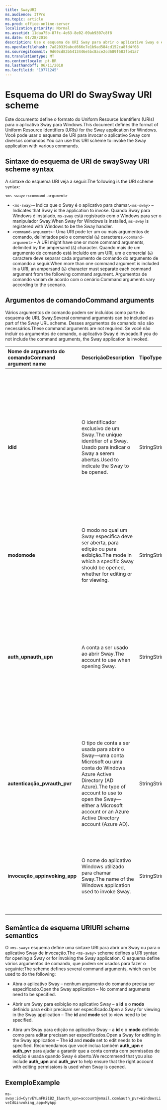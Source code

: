 ```yaml
---
title: SwayURI
ms.audience: ITPro
ms.topic: article
ms.prod: office-online-server
localization_priority: Normal
ms.assetid: 11daa75b-87fc-4e63-8e02-09ab9307c8f8
ms.date: 01/28/2016
description: Use o esquema de URI Sway para abrir o aplicativo Sway e exibir ou editar um Sway.
ms.openlocfilehash: 7a820339abcd666e7e1b9ad584cd152ca8fd4f68
ms.sourcegitcommit: 9d60cd82b5413446e5bc8ace2cd689f683fb41a7
ms.translationtype: MT
ms.contentlocale: pt-BR
ms.lasthandoff: 06/11/2018
ms.locfileid: "19771245"
---
```

# <a name="sway-uri-scheme"></a><span data-ttu-id="d919e-103">Esquema do URI do Sway</span><span class="sxs-lookup"><span data-stu-id="d919e-103">Sway URI scheme</span></span>

<span data-ttu-id="d919e-104">Este documento define o formato do Uniform Resource Identifiers (URIs) para o aplicativo Sway para Windows.</span><span class="sxs-lookup"><span data-stu-id="d919e-104">This document defines the format of Uniform Resource Identifiers (URIs) for the Sway application for Windows.</span></span> <span data-ttu-id="d919e-105">Você pode usar o esquema de URI para invocar o aplicativo Sway com diversos comandos.</span><span class="sxs-lookup"><span data-stu-id="d919e-105">You can use this URI scheme to invoke the Sway application with various commands.</span></span>

## <a name="sway-uri-scheme-syntax"></a><span data-ttu-id="d919e-106">Sintaxe do esquema de URI de sway</span><span class="sxs-lookup"><span data-stu-id="d919e-106">Sway URI scheme syntax</span></span>

<span data-ttu-id="d919e-107">A sintaxe do esquema URI veja a seguir:</span><span class="sxs-lookup"><span data-stu-id="d919e-107">The following is the URI scheme syntax:</span></span>

`<ms-sway>:<command-argument>`

- <span data-ttu-id="d919e-108">`<ms-sway>`&ndash; Indica que o Sway é o aplicativo para chamar.</span><span class="sxs-lookup"><span data-stu-id="d919e-108">`<ms-sway>` &ndash; Indicates that Sway is the application to invoke.</span></span> <span data-ttu-id="d919e-109">Quando Sway para Windows é instalado, `ms-sway` está registrado com o Windows para ser o manipulador Sway.</span><span class="sxs-lookup"><span data-stu-id="d919e-109">When Sway for Windows is installed, `ms-sway` is registered with Windows to be the Sway handler.</span></span>
- <span data-ttu-id="d919e-110">`<command-argument>`&ndash; Uma URI pode ter um ou mais argumentos de comando, delimitados pelo e comercial (`&`) caracteres.</span><span class="sxs-lookup"><span data-stu-id="d919e-110">`<command-argument>` &ndash; A URI might have one or more command arguments, delimited by the ampersand (`&`) character.</span></span> <span data-ttu-id="d919e-111">Quando mais de um argumento de comando está incluído em um URI, um e comercial (`&`) caractere deve separar cada argumento de comando do argumento de comando a seguir.</span><span class="sxs-lookup"><span data-stu-id="d919e-111">When more than one command argument is included in a URI, an ampersand (`&`) character must separate each command argument from the following command argument.</span></span> <span data-ttu-id="d919e-112">Argumentos de comando variam de acordo com o cenário.</span><span class="sxs-lookup"><span data-stu-id="d919e-112">Command arguments vary according to the scenario.</span></span> 

## <a name="command-arguments"></a><span data-ttu-id="d919e-113">Argumentos de comando</span><span class="sxs-lookup"><span data-stu-id="d919e-113">Command arguments</span></span>

<span data-ttu-id="d919e-114">Vários argumentos de comando podem ser incluídos como parte do esquema de URL Sway.</span><span class="sxs-lookup"><span data-stu-id="d919e-114">Several command arguments can be included as part of the Sway URL scheme.</span></span> <span data-ttu-id="d919e-115">Desses argumentos de comando não são necessários.</span><span class="sxs-lookup"><span data-stu-id="d919e-115">These command arguments are not required.</span></span> <span data-ttu-id="d919e-116">Se você não incluir os argumentos de comando, o aplicativo Sway é invocado.</span><span class="sxs-lookup"><span data-stu-id="d919e-116">If you do not include the command arguments, the Sway application is invoked.</span></span>

|<span data-ttu-id="d919e-117">Nome de argumento do comando</span><span class="sxs-lookup"><span data-stu-id="d919e-117">Command argument name</span></span>|<span data-ttu-id="d919e-118">Descrição</span><span class="sxs-lookup"><span data-stu-id="d919e-118">Description</span></span>|<span data-ttu-id="d919e-119">Tipo</span><span class="sxs-lookup"><span data-stu-id="d919e-119">Type</span></span>|<span data-ttu-id="d919e-120">Valores possíveis</span><span class="sxs-lookup"><span data-stu-id="d919e-120">Possible values</span></span>|<span data-ttu-id="d919e-121">Necessário?</span><span class="sxs-lookup"><span data-stu-id="d919e-121">Required?</span></span>|
|:-----|:-----|:-----|:-----|:-----|
|<span data-ttu-id="d919e-122">**id**</span><span class="sxs-lookup"><span data-stu-id="d919e-122">**id**</span></span>|<span data-ttu-id="d919e-123">O identificador exclusivo de um Sway.</span><span class="sxs-lookup"><span data-stu-id="d919e-123">The unique identifier of a Sway.</span></span> <span data-ttu-id="d919e-124">Usado para indicar o Sway a serem abertas.</span><span class="sxs-lookup"><span data-stu-id="d919e-124">Used to indicate the Sway to be opened.</span></span>|<span data-ttu-id="d919e-125">String</span><span class="sxs-lookup"><span data-stu-id="d919e-125">String</span></span>|<span data-ttu-id="d919e-126">Um identificador exclusivo válido para um Sway.</span><span class="sxs-lookup"><span data-stu-id="d919e-126">A valid unique identifier for a Sway.</span></span> <span data-ttu-id="d919e-127">A identificação sempre é parte da URL para um Sway.</span><span class="sxs-lookup"><span data-stu-id="d919e-127">The id is always part of the URL to a Sway.</span></span><br/><br/><span data-ttu-id="d919e-128">Por exemplo, para o seguinte Sway `https://sway.com/dBheQgVZ1RQBfiQU`, a id é `dBheQgVZ1RQBfiQU`.</span><span class="sxs-lookup"><span data-stu-id="d919e-128">For example, for the following Sway `https://sway.com/dBheQgVZ1RQBfiQU`, the id is `dBheQgVZ1RQBfiQU`.</span></span><br/><br/><span data-ttu-id="d919e-129">Se a conta de usuário associada ao aplicativo Sway tiver permissões de edição, o aplicativo abre o Sway no modo de edição.</span><span class="sxs-lookup"><span data-stu-id="d919e-129">If the user account associated with the Sway application has edit permissions, the application opens the Sway in edit mode.</span></span> <span data-ttu-id="d919e-130">Caso contrário, o aplicativo abre o Sway no modo de exibição.</span><span class="sxs-lookup"><span data-stu-id="d919e-130">Otherwise, the application opens the Sway in view mode.</span></span>|<span data-ttu-id="d919e-131">Não</span><span class="sxs-lookup"><span data-stu-id="d919e-131">No</span></span>|
|<span data-ttu-id="d919e-132">**modo**</span><span class="sxs-lookup"><span data-stu-id="d919e-132">**mode**</span></span>|<span data-ttu-id="d919e-133">O modo no qual um Sway específica deve ser aberta, para edição ou para exibição.</span><span class="sxs-lookup"><span data-stu-id="d919e-133">The mode in which a specific Sway should be opened, whether for editing or for viewing.</span></span>|<span data-ttu-id="d919e-134">String</span><span class="sxs-lookup"><span data-stu-id="d919e-134">String</span></span>|<span data-ttu-id="d919e-135">edit</span><span class="sxs-lookup"><span data-stu-id="d919e-135">edit</span></span><br/><span data-ttu-id="d919e-136">modo de exibição</span><span class="sxs-lookup"><span data-stu-id="d919e-136">view</span></span><br/><br/><span data-ttu-id="d919e-137">**Observação**: se nenhuma **identificação** for especificado, esse argumento do comando será ignorado.</span><span class="sxs-lookup"><span data-stu-id="d919e-137">**NOTE**: If no **id** is specified, this command argument is ignored.</span></span>|<span data-ttu-id="d919e-138">Não</span><span class="sxs-lookup"><span data-stu-id="d919e-138">No</span></span>|
|<span data-ttu-id="d919e-139">**auth_upn**</span><span class="sxs-lookup"><span data-stu-id="d919e-139">**auth_upn**</span></span>|<span data-ttu-id="d919e-140">A conta a ser usado ao abrir Sway.</span><span class="sxs-lookup"><span data-stu-id="d919e-140">The account to use when opening Sway.</span></span>|<span data-ttu-id="d919e-141">String</span><span class="sxs-lookup"><span data-stu-id="d919e-141">String</span></span>|<span data-ttu-id="d919e-142">Um endereço de email válido.</span><span class="sxs-lookup"><span data-stu-id="d919e-142">A valid email address.</span></span><br/><br/><span data-ttu-id="d919e-143">Se o endereço de email especificado não estiver associado uma conta de Sway, Sway pede ao usuário entrar como o usuário especificado.</span><span class="sxs-lookup"><span data-stu-id="d919e-143">If the specified email address is not associated with a Sway account, Sway asks the user to sign in as the specified user.</span></span><br/><br/><span data-ttu-id="d919e-144">Se mais de uma conta está associada ao aplicativo Sway e o endereço de email especificado existe, o aplicativo Sway alterna para usando essa conta quando invocado.</span><span class="sxs-lookup"><span data-stu-id="d919e-144">If more than one account is associated with the Sway application and the specified email address exists, the Sway application switches to using that account when invoked.</span></span>|<span data-ttu-id="d919e-145">Não</span><span class="sxs-lookup"><span data-stu-id="d919e-145">No</span></span>|
|<span data-ttu-id="d919e-146">**autenticação\_pvr**</span><span class="sxs-lookup"><span data-stu-id="d919e-146">**auth\_pvr**</span></span>|<span data-ttu-id="d919e-147">O tipo de conta a ser usada para abrir o Sway&mdash;uma conta Microsoft ou uma conta do Windows Azure Active Directory (AD Azure).</span><span class="sxs-lookup"><span data-stu-id="d919e-147">The type of account to use to open the Sway&mdash;either a Microsoft account or an Azure Active Directory account (Azure AD).</span></span>|<span data-ttu-id="d919e-148">String</span><span class="sxs-lookup"><span data-stu-id="d919e-148">String</span></span>|<span data-ttu-id="d919e-149">WindowsLiveId – Especifica que o **auth\_upn** é uma conta da Microsoft.</span><span class="sxs-lookup"><span data-stu-id="d919e-149">WindowsLiveId – Specifies that the **auth\_upn** account is a Microsoft account.</span></span><br/><br/><span data-ttu-id="d919e-150">OrgId – Especifica que o **auth\_upn** conta é uma conta do Windows Azure AD.</span><span class="sxs-lookup"><span data-stu-id="d919e-150">OrgId – Specifies that the **auth\_upn** account is an Azure AD account.</span></span><br/><br/><span data-ttu-id="d919e-151">Se nenhum **auth\_upn** for especificado, esse argumento do comando é ignorado.</span><span class="sxs-lookup"><span data-stu-id="d919e-151">If no **auth\_upn** is specified, this command argument is ignored.</span></span>|<span data-ttu-id="d919e-152">Não</span><span class="sxs-lookup"><span data-stu-id="d919e-152">No</span></span>|
|<span data-ttu-id="d919e-153">**invocação\_app**</span><span class="sxs-lookup"><span data-stu-id="d919e-153">**invoking\_app**</span></span>|<span data-ttu-id="d919e-154">O nome do aplicativo Windows utilizado para chamar Sway.</span><span class="sxs-lookup"><span data-stu-id="d919e-154">The name of the Windows application used to invoke Sway.</span></span>|<span data-ttu-id="d919e-155">String</span><span class="sxs-lookup"><span data-stu-id="d919e-155">String</span></span>|<span data-ttu-id="d919e-156">O nome amigável do aplicativo Windows utilizado para chamar Sway via o esquema de URL Sway.</span><span class="sxs-lookup"><span data-stu-id="d919e-156">The friendly name of the Windows application used to invoke Sway via the Sway URL scheme.</span></span><br/><br/><span data-ttu-id="d919e-157">A finalidade deste argumento do comando é de telemetria e acompanhamento.</span><span class="sxs-lookup"><span data-stu-id="d919e-157">The purpose of this command argument is for telemetry and tracking.</span></span>|<span data-ttu-id="d919e-158">Não</span><span class="sxs-lookup"><span data-stu-id="d919e-158">No</span></span>|

## <a name="uri-scheme-semantics"></a><span data-ttu-id="d919e-159">Semântica de esquema URI</span><span class="sxs-lookup"><span data-stu-id="d919e-159">URI scheme semantics</span></span>

<span data-ttu-id="d919e-160">O `<ms-sway>` esquema define uma sintaxe URI para abrir um Sway ou para o aplicativo Sway de invocação.</span><span class="sxs-lookup"><span data-stu-id="d919e-160">The `<ms-sway>` scheme defines a URI syntax for opening a Sway or for invoking the Sway application.</span></span> <span data-ttu-id="d919e-161">O esquema define vários argumentos de comando, que podem ser usados para fazer o seguinte:</span><span class="sxs-lookup"><span data-stu-id="d919e-161">The scheme defines several command arguments, which can be used to do the following:</span></span> 

- <span data-ttu-id="d919e-162">Abra o aplicativo Sway &ndash; nenhum argumento do comando precisa ser especificado.</span><span class="sxs-lookup"><span data-stu-id="d919e-162">Open the Sway application &ndash; No command arguments need to be specified.</span></span> 

- <span data-ttu-id="d919e-163">Abrir um Sway para exibição no aplicativo Sway &ndash; a **id** e o **modo** definido para exibir precisam ser especificado.</span><span class="sxs-lookup"><span data-stu-id="d919e-163">Open a Sway for viewing in the Sway application &ndash; The **id** and **mode** set to view need to be specified.</span></span> 

- <span data-ttu-id="d919e-164">Abra um Sway para edição no aplicativo Sway &ndash; a **id** e o **modo** definido como para editar precisam ser especificados.</span><span class="sxs-lookup"><span data-stu-id="d919e-164">Open a Sway for editing in the Sway application &ndash; The **id** and **mode** set to edit needs to be specified.</span></span> <span data-ttu-id="d919e-165">Recomendamos que você inclua também **auth\_upn** e **auth\_pvr** para ajudar a garantir que a conta correta com permissões de edição é usada quando Sway é aberto.</span><span class="sxs-lookup"><span data-stu-id="d919e-165">We recommend that you also include **auth\_upn** and **auth\_pvr** to help ensure that the right account with editing permissions is used when Sway is opened.</span></span>  

## <a name="example"></a><span data-ttu-id="d919e-166">Exemplo</span><span class="sxs-lookup"><span data-stu-id="d919e-166">Example</span></span>

`ms-sway:id=CyrvEYLmFKi1B2_I&auth_upn=account@email.com&auth_pvr=WindowsLiveId&invoking_app=MyApp` 


